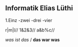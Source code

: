 ## Informatik Elias Lüthi

1.Einz
-zwei
-drei
-vier

r|m|l//
1&2&3//
a&b%c//

*was ist das* /
**das war was**
